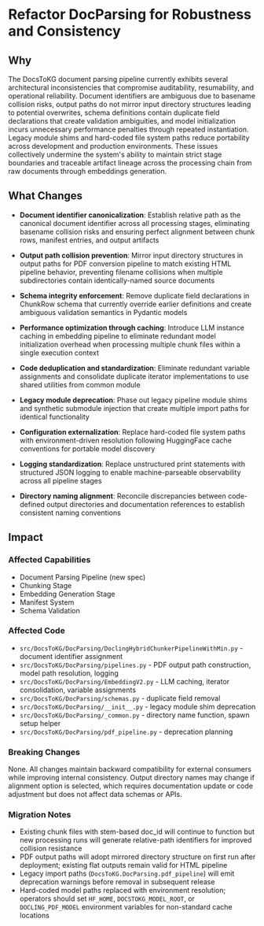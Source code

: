 # Refactor DocParsing for Robustness and Consistency

## Why

The DocsToKG document parsing pipeline currently exhibits several architectural inconsistencies that compromise auditability, resumability, and operational reliability. Document identifiers are ambiguous due to basename collision risks, output paths do not mirror input directory structures leading to potential overwrites, schema definitions contain duplicate field declarations that create validation ambiguities, and model initialization incurs unnecessary performance penalties through repeated instantiation. Legacy module shims and hard-coded file system paths reduce portability across development and production environments. These issues collectively undermine the system's ability to maintain strict stage boundaries and traceable artifact lineage across the processing chain from raw documents through embeddings generation.

## What Changes

- **Document identifier canonicalization**: Establish relative path as the canonical document identifier across all processing stages, eliminating basename collision risks and ensuring perfect alignment between chunk rows, manifest entries, and output artifacts

- **Output path collision prevention**: Mirror input directory structures in output paths for PDF conversion pipeline to match existing HTML pipeline behavior, preventing filename collisions when multiple subdirectories contain identically-named source documents

- **Schema integrity enforcement**: Remove duplicate field declarations in ChunkRow schema that currently override earlier definitions and create ambiguous validation semantics in Pydantic models

- **Performance optimization through caching**: Introduce LLM instance caching in embedding pipeline to eliminate redundant model initialization overhead when processing multiple chunk files within a single execution context

- **Code deduplication and standardization**: Eliminate redundant variable assignments and consolidate duplicate iterator implementations to use shared utilities from common module

- **Legacy module deprecation**: Phase out legacy pipeline module shims and synthetic submodule injection that create multiple import paths for identical functionality

- **Configuration externalization**: Replace hard-coded file system paths with environment-driven resolution following HuggingFace cache conventions for portable model discovery

- **Logging standardization**: Replace unstructured print statements with structured JSON logging to enable machine-parseable observability across all pipeline stages

- **Directory naming alignment**: Reconcile discrepancies between code-defined output directories and documentation references to establish consistent naming conventions

## Impact

### Affected Capabilities

- Document Parsing Pipeline (new spec)
- Chunking Stage
- Embedding Generation Stage
- Manifest System
- Schema Validation

### Affected Code

- `src/DocsToKG/DocParsing/DoclingHybridChunkerPipelineWithMin.py` - document identifier assignment
- `src/DocsToKG/DocParsing/pipelines.py` - PDF output path construction, model path resolution, logging
- `src/DocsToKG/DocParsing/EmbeddingV2.py` - LLM caching, iterator consolidation, variable assignments
- `src/DocsToKG/DocParsing/schemas.py` - duplicate field removal
- `src/DocsToKG/DocParsing/__init__.py` - legacy module shim deprecation
- `src/DocsToKG/DocParsing/_common.py` - directory name function, spawn setup helper
- `src/DocsToKG/DocParsing/pdf_pipeline.py` - deprecation planning

### Breaking Changes

None. All changes maintain backward compatibility for external consumers while improving internal consistency. Output directory names may change if alignment option is selected, which requires documentation update or code adjustment but does not affect data schemas or APIs.

### Migration Notes

- Existing chunk files with stem-based doc_id will continue to function but new processing runs will generate relative-path identifiers for improved collision resistance
- PDF output paths will adopt mirrored directory structure on first run after deployment; existing flat outputs remain valid for HTML pipeline
- Legacy import paths (`DocsToKG.DocParsing.pdf_pipeline`) will emit deprecation warnings before removal in subsequent release
- Hard-coded model paths replaced with environment resolution; operators should set `HF_HOME`, `DOCSTOKG_MODEL_ROOT`, or `DOCLING_PDF_MODEL` environment variables for non-standard cache locations
